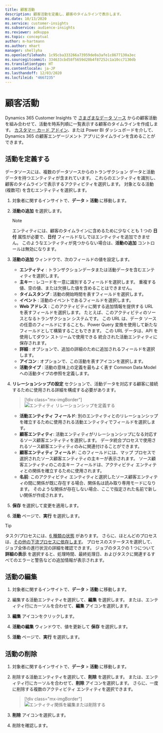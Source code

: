 ```yaml
---
title: 顧客活動
description: 顧客活動を定義し、顧客のタイムラインで表示します。
ms.date: 10/13/2020
ms.service: customer-insights
ms.subservice: audience-insights
ms.reviewer: adkuppa
ms.topic: conceptual
author: m-hartmann
ms.author: mhart
manager: shellyha
ms.openlocfilehash: 1c95cba333266a73959de0a3afe1c8677130a3ec
ms.sourcegitcommit: 334633cbd58f5659d20b4f87252c1a10cc7130db
ms.translationtype: HT
ms.contentlocale: ja-JP
ms.lasthandoff: 12/03/2020
ms.locfileid: "4667235"
---
```

# <a name="customer-activities"></a>顧客活動

Dynamics 365 Customer Insights で [さまざまなデータ ソース](data-sources.md) からの顧客活動を組み合わせて、活動を時系列順に一覧表示する顧客のタイムラインを作成します。 [カスタマー カード アドイン](customer-card-add-in.md)、または Power BI ダッシュボードを介して、Dynamics 365 の顧客エンゲージメント アプリにタイムラインを含めることができます。

## <a name="define-an-activity"></a>活動を定義する

データソースには、複数のデータソースからのトランザクション データと活動データを持つエンティティが含まれています。 これらのエンティティを識別し、顧客のタイムラインで表示するアクティビティを選択します。 対象となる活動 (複数可) を含むエンティティを選択します。

1. 対象者に関するインサイトで、**データ** > **活動** に移動します。

1. **活動の追加** を選択します。

   > [!NOTE]
   > エンティティには、顧客のタイムラインに含めるために少なくとも 1 つの **日付** 属性が必要で、**日付** フィールドなしではエンティティを追加できません。 このようなエンティティが見つからない場合は、**活動の追加** コントロールは無効になります。

1. **活動の追加** ウィンドウで、次のフィールドの値を設定します。

   - **エンティティ** : トランザクションデータまたは活動データを含むエンティティを選択します。
   - **主キー** : レコードを一意に識別するフィールドを選択します。 重複する値、空の値、または欠損した値を含めることはできません。
   - **タイムスタンプ** : 活動の開始時間を表すフィールドを選択します。
   - **イベント** : 活動のイベントであるフィールドを選択します。
   - **Web アドレス** : このアクティビティに関する追加情報を提供する URL を表すフィールドを選択します。 たとえば、このアクティビティのソースとなるトランザクション システムです。 この URL は、データ ソースの任意のフィールドにすることも、Power Query 変換を使用して新たなフィールドとして構築することもできます。 この URL データは、API を使用してダウン ストリームで使用できる 統合された活動エンティティに保存されます。
   - **詳細** : オプションで、追加の詳細のために追加されるフィールドを選択します。
   - **アイコン** : オプションで、この活動を表すアイコンを選択します。
   - **活動タイプ** : 活動の意味上の定義を最もよく表す Common Data Model への活動タイプの参照を定義します。

1. **リレーションシップの設定** セクションで、活動データを対応する顧客に接続するために使用される詳細を構成する必要があります。

   > [!div class="mx-imgBorder"]
   > ![エンティティ リレーションシップを定義する](media/activities-entities-define.png "エンティティ リレーションシップを定義する")

    - **活動エンティティ フィールド**: 別のエンティティとのリレーションシップを確立するために使用される活動エンティティでフィールドを選択します。
    - **顧客エンティティ**: 活動エンティティがリレーションシップになる対応するソース顧客エンティティを選択します。 データ統合プロセスで使用されるソース顧客エンティティのみに関連付けることができます。
    - **顧客エンティティ フィールド**: このフィールドには、マップ プロセスで選択されたソース顧客エンティティの主キーが表示されます。 ソース顧客エンティティのこの主キー フィールドは、アクティビティ エンティティとの関係を確立するために使用されます。
    - **名前**: このアクティビティ エンティティと選択したソース顧客エンティティの間に関係が既に存在する場合、関係名は読み取り専用モードになります。 そのような関係が存在しない場合、ここで指定された名前で新しい関係が作成されます。

1. **保存** を選択して変更を適用します。

1. **活動** ページで、**実行** を選択します。

> [!TIP]
> タスク/プロセスには、[6 種類の状態](system.md#status-types) があります。 さらに、ほとんどのプロセスは、[その他の下流プロセスに依存します](system.md#refresh-policies)。 プロセスのステータスを選択して、ジョブ全体の進行状況の詳細を確認できます。 ジョブのタスクの 1 つについて **詳細の表示** を選択すると、処理時間、最終処理日、およびタスクに関連するすべてのエラーと警告などの追加情報が表示されます。

## <a name="edit-an-activity"></a>活動の編集

1. 対象者に関するインサイトで、**データ** > **活動** に移動します。

2. 編集する活動エンティティを選択して、**編集** を選択します。 または、エンティティ行にカーソルを合わせて、**編集** アイコンを選択します。

3. **編集** アイコンをクリックします。

4. **活動の編集** ウィンドウで、値を更新して **保存** を選択します。

5. **活動** ページで、**実行** を選択します。

## <a name="delete-an-activity"></a>活動の削除

1. 対象者に関するインサイトで、**データ** > **活動** に移動します。

2. 削除する活動エンティティを選択して、**削除** を選択します。 または、エンティティ行にカーソルを合わせて、**削除** アイコンを選択します。 さらに、一度に削除する複数のアクティビティ エンティティを選択できます。
   > [!div class="mx-imgBorder"]
   > ![エンティティ関係を編集または削除する](media/activities-entities-edit-delete.png "エンティティ関係を編集または削除する")

3. **削除** アイコンを選択します。

4. 削除を確認します。
